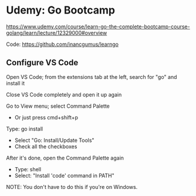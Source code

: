 # Udemy: Go Bootcamp

https://www.udemy.com/course/learn-go-the-complete-bootcamp-course-golang/learn/lecture/12329000#overview

Code: https://github.com/inancgumus/learngo

## Configure VS Code

Open VS Code; from the extensions tab at the left, search
for "go" and install it

Close VS Code completely and open it up again

Go to View menu; select Command Palette
- Or just press cmd+shift+p

Type: go install
- Select "Go: Install/Update Tools"
- Check all the checkboxes

After it's done, open the Command Palette again
- Type: shell
- Select: "Install 'code' command in PATH"

NOTE: You don't have to do this if you're on Windows.

